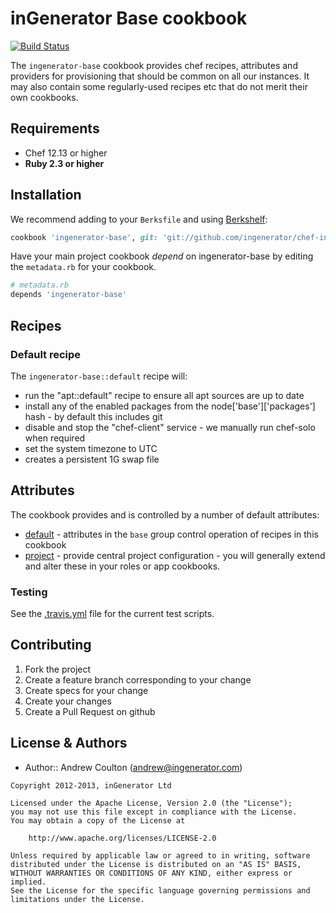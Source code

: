 inGenerator Base cookbook
=================================
[![Build Status](https://travis-ci.org/ingenerator/chef-ingenerator-base.png?branch=master)](https://travis-ci.org/ingenerator/chef-ingenerator-base)

The `ingenerator-base` cookbook provides chef recipes, attributes and providers for 
provisioning that should be common on all our instances. It may also contain some 
regularly-used recipes etc that do not merit their own cookbooks.

Requirements
------------
- Chef 12.13 or higher
- **Ruby 2.3 or higher**

Installation
------------
We recommend adding to your `Berksfile` and using [Berkshelf](http://berkshelf.com/):

```ruby
cookbook 'ingenerator-base', git: 'git://github.com/ingenerator/chef-ingenerator-base', branch: 'master'
```

Have your main project cookbook *depend* on ingenerator-base by editing the `metadata.rb` for your cookbook.

```ruby
# metadata.rb
depends 'ingenerator-base'
```

Recipes
-------

### Default recipe
The `ingenerator-base::default` recipe will:

* run the "apt::default" recipe to ensure all apt sources are up to date
* install any of the enabled packages from the node['base']['packages'] hash - by default this includes git
* disable and stop the "chef-client" service - we manually run chef-solo when required
* set the system timezone to UTC
* creates a persistent 1G swap file

Attributes
----------

The cookbook provides and is controlled by a number of default attributes:

* [default](attributes/default.rb) - attributes in the `base` group control operation of recipes in this cookbook
* [project](attributes/project.rb) - provide central project configuration - you will generally extend and alter these
  in your roles or app cookbooks.

### Testing
See the [.travis.yml](.travis.yml) file for the current test scripts.

Contributing
------------
1. Fork the project
2. Create a feature branch corresponding to your change
3. Create specs for your change
4. Create your changes
4. Create a Pull Request on github

License & Authors
-----------------
- Author:: Andrew Coulton (andrew@ingenerator.com)

```text
Copyright 2012-2013, inGenerator Ltd

Licensed under the Apache License, Version 2.0 (the "License");
you may not use this file except in compliance with the License.
You may obtain a copy of the License at

    http://www.apache.org/licenses/LICENSE-2.0

Unless required by applicable law or agreed to in writing, software
distributed under the License is distributed on an "AS IS" BASIS,
WITHOUT WARRANTIES OR CONDITIONS OF ANY KIND, either express or implied.
See the License for the specific language governing permissions and
limitations under the License.
```
